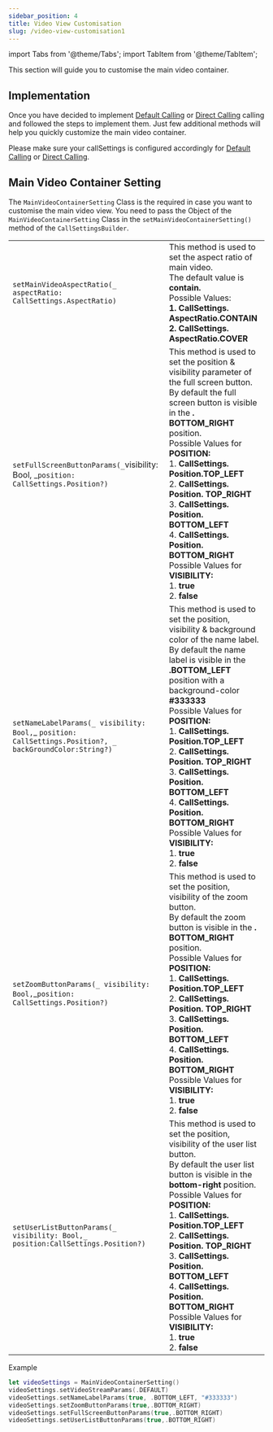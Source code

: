 ```yaml
---
sidebar_position: 4
title: Video View Customisation
slug: /video-view-customisation1
---
```

import Tabs from '@theme/Tabs';
import TabItem from '@theme/TabItem';

This section will guide you to customise the main video container.

## Implementation

Once you have decided to implement [Default Calling](./default-calling) or [Direct Calling](./direct-calling) calling and followed the steps to implement them. Just few additional methods will help you quickly customize the main video container.

Please make sure your callSettings is configured accordingly for [Default Calling](./default-calling) or [Direct Calling](./direct-calling).

## Main Video Container Setting

The `MainVideoContainerSetting` Class is the required in case you want to customise the main video view. You need to pass the Object of the `MainVideoContainerSetting` Class in the `setMainVideoContainerSetting()` method of the `CallSettingsBuilder`.

|  |  | 
| ---- | ---- | 
| `setMainVideoAspectRatio(_ aspectRatio: CallSettings.AspectRatio)` | This method is used to set the aspect ratio of main video.<br />The default value is **contain.**<br />Possible Values:<br />**1. CallSettings.** **AspectRatio.CONTAIN**<br />**2. CallSettings.** **AspectRatio.COVER** | 
| `setFullScreenButtonParams(_`visibility: Bool, _`position: CallSettings.Position?)` | This method is used to set the position & visibility parameter of the full screen button.<br />By default the full screen button is visible in the **. BOTTOM_RIGHT** position.<br />Possible Values for **POSITION:**<br />1. **CallSettings. Position.TOP_LEFT**<br />2. **CallSettings.** **Position. TOP_RIGHT**<br />3. **CallSettings.** **Position. BOTTOM_LEFT**<br />4. **CallSettings.** **Position. BOTTOM_RIGHT**<br />Possible Values for **VISIBILITY:**<br />1. **true**<br />2. **false** | 
| `setNameLabelParams(_ visibility: Bool,`_ `position: CallSettings.Position?, _ backGroundColor:String?)` | This method is used to set the position, visibility & background color of the name label.<br />By default the name label is visible in the **.BOTTOM_LEFT** position with a background-color **#333333**<br />Possible Values for **POSITION:**<br />1. **CallSettings.** **Position.TOP_LEFT**<br />2. **CallSettings.** **Position. TOP_RIGHT**<br />3. **CallSettings.** **Position. BOTTOM_LEFT**<br />4. **CallSettings.** **Position. BOTTOM_RIGHT**<br />Possible Values for **VISIBILITY:**<br />1. **true**<br />2. **false** | 
| `setZoomButtonParams(_ visibility: Bool,`_`position: CallSettings.Position?)` | This method is used to set the position, visibility of the zoom button.<br />By default the zoom button is visible in the **. BOTTOM_RIGHT** position.<br />Possible Values for **POSITION:**<br />1. **CallSettings.** **Position.TOP_LEFT**<br />2. **CallSettings. Position. TOP_RIGHT**<br />3. **CallSettings.** **Position. BOTTOM_LEFT**<br />4. **CallSettings.** **Position. BOTTOM_RIGHT**<br />Possible Values for **VISIBILITY:**<br />1. **true**<br />2. **false** | 
| `setUserListButtonParams(_ visibility: Bool,_ position:CallSettings.Position?)` | This method is used to set the position, visibility of the user list button.<br />By default the user list button is visible in the **bottom-right** position.<br />Possible Values for **POSITION:**<br />1. **CallSettings.** **Position.TOP_LEFT**<br />2. **CallSettings. Position. TOP_RIGHT**<br />3. **CallSettings.** **Position. BOTTOM_LEFT**<br />4. **CallSettings.** **Position. BOTTOM_RIGHT**<br />Possible Values for **VISIBILITY:**<br />1. **true**<br />2. **false** | 


Example

<Tabs>
<TabItem value="Swift" label="Swift">

```swift
let videoSettings = MainVideoContainerSetting()
videoSettings.setVideoStreamParams(.DEFAULT)
videoSettings.setNameLabelParams(true, .BOTTOM_LEFT, "#333333")
videoSettings.setZoomButtonParams(true,.BOTTOM_RIGHT)
videoSettings.setFullScreenButtonParams(true,.BOTTOM_RIGHT)     
videoSettings.setUserListButtonParams(true,.BOTTOM_RIGHT)
```
</TabItem>
</Tabs>

